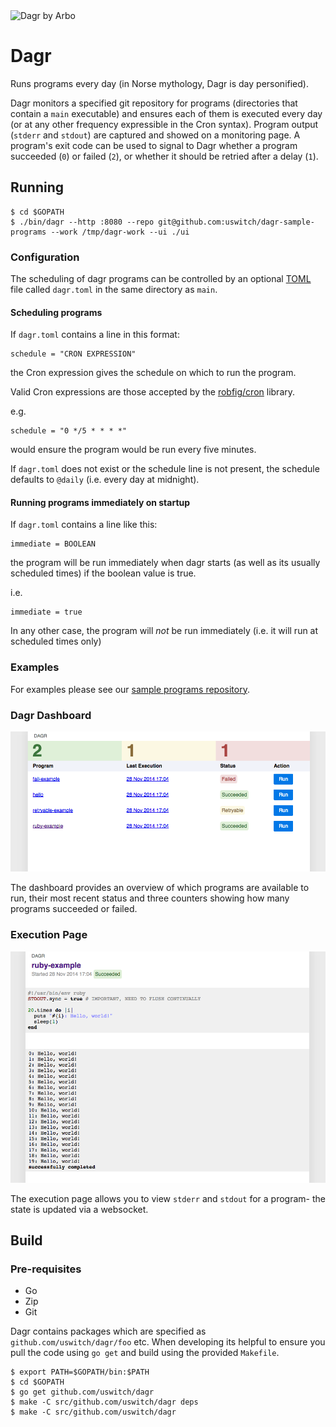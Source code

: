 <img src="http://upload.wikimedia.org/wikipedia/commons/7/7d/Dagr_by_Arbo.jpg" alt="Dagr by Arbo" width="400px">

Dagr
====

Runs programs every day (in Norse mythology, Dagr is day personified).

Dagr monitors a specified git repository for programs (directories
that contain a `main` executable) and ensures each of them is executed
every day (or at any other frequency expressible in the Cron
syntax). Program output (`stderr` and `stdout`) are captured and
showed on a monitoring page. A program's exit code can be used to
signal to Dagr whether a program succeeded (`0`) or failed (`2`), or
whether it should be retried after a delay (`1`).

## Running

    $ cd $GOPATH
    $ ./bin/dagr --http :8080 --repo git@github.com:uswitch/dagr-sample-programs --work /tmp/dagr-work --ui ./ui

### Configuration

The scheduling of dagr programs can be controlled by an optional
[TOML](http://github.com/toml-lang/toml) file called `dagr.toml` in
the same directory as `main`.

#### Scheduling programs

If `dagr.toml` contains a line in this format:

    schedule = "CRON EXPRESSION"

the Cron expression gives the schedule on which to run the program.

Valid Cron expressions are those accepted by the
[robfig/cron](https://godoc.org/github.com/robfig/cron) library.

e.g.

    schedule = "0 */5 * * * *"

would ensure the program would be run every five minutes.

If `dagr.toml` does not exist or the schedule line is not
present, the schedule defaults to `@daily` (i.e. every day at
midnight).

#### Running programs immediately on startup

If `dagr.toml` contains a line like this:

    immediate = BOOLEAN

the program will be run immediately when dagr starts (as well as its
usually scheduled times) if the boolean value is true.

i.e.

    immediate = true

In any other case, the program will *not* be run immediately (i.e. it
will run at scheduled times only)


### Examples
For examples please see our
[sample programs repository](https://github.com/uswitch/dagr-sample-programs).

### Dagr Dashboard
<img src="doc/dashboard.png" alt="Dagr dashboard" width="800px">

The dashboard provides an overview of which programs are available to run, their most recent status and three counters showing how many programs succeeded or failed.

### Execution Page
<img src="doc/execution.png" alt="Execution page" width="800px">

The execution page allows you to view `stderr` and `stdout` for a program- the state is updated via a websocket.

## Build

### Pre-requisites

* Go
* Zip
* Git

Dagr contains packages which are specified as `github.com/uswitch/dagr/foo` etc. When developing its helpful to ensure
you pull the code using `go get` and build using the provided `Makefile`.

    $ export PATH=$GOPATH/bin:$PATH
    $ cd $GOPATH
    $ go get github.com/uswitch/dagr
    $ make -C src/github.com/uswitch/dagr deps
    $ make -C src/github.com/uswitch/dagr
